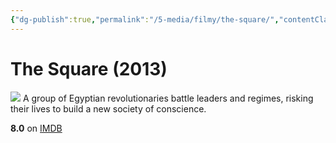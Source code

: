 ```yaml
---
{"dg-publish":true,"permalink":"/5-media/filmy/the-square/","contentClasses":"movie","tags":["to-watch","фильм","#Documentary","#Drama","#History"],"created":"2024-01-20T05:39:04.972+07:00","updated":"2024-01-20T05:55:02.296+07:00"}
---
```


# The Square (2013)
![](https://m.media-amazon.com/images/M/MV5BMTUxMjkwNzM5M15BMl5BanBnXkFtZTgwOTIxNDQyNDE@._V1_SX300.jpg)
A group of Egyptian revolutionaries battle leaders and regimes, risking their lives to build a new society of conscience.

**8.0** on [IMDB](https://www.imdb.com/title/tt2486682)
